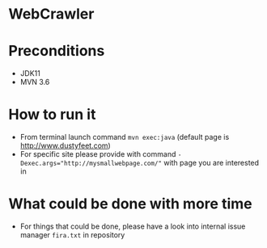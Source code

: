 WebCrawler
=======

# Preconditions 
- JDK11
- MVN 3.6

# How to run it
- From terminal launch command `mvn exec:java` (default page is http://www.dustyfeet.com)
- For specific site please provide with command `-Dexec.args="http://mysmallwebpage.com/"` with page you are interested in

# What could be done with more time
- For things that could be done, please have a look into internal issue manager `fira.txt` in repository
